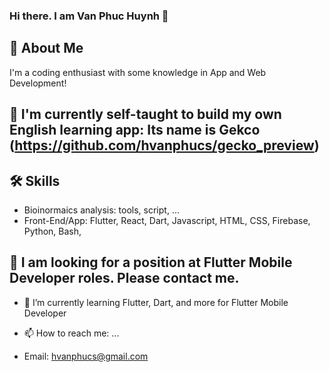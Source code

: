 ### Hi there. I am Van Phuc Huynh 👋



## 🚀 About Me
I'm a coding enthusiast with some knowledge in App and Web Development!

## 🔭 I'm currently self-taught to build my own English learning app: Its name is Gekco (https://github.com/hvanphucs/gecko_preview)


## 🛠 Skills
- Bioinormaics analysis: tools, script, ...
- Front-End/App: Flutter, React, Dart, Javascript, HTML, CSS, Firebase, Python, Bash, 

## 👯 I am looking for a position at Flutter Mobile Developer roles. Please contact me.
- 🌱 I’m currently learning Flutter, Dart, and more for  Flutter Mobile Developer

- 📫 How to reach me: ...
 - Email: hvanphucs@gmail.com


